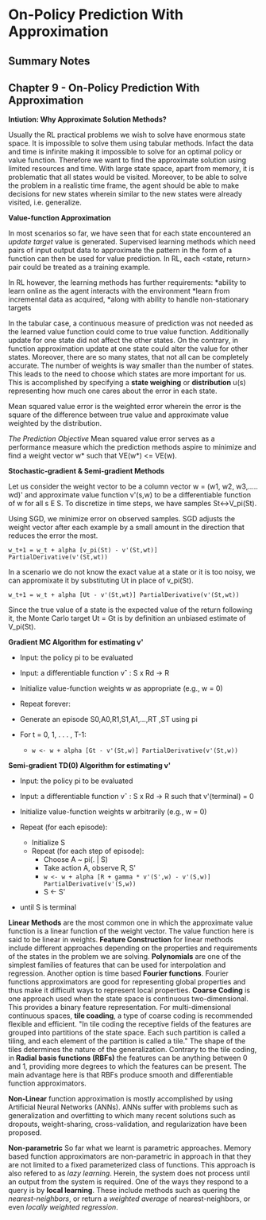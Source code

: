 # On-Policy Prediction With Approximation
## Summary Notes

## Chapter 9 - On-Policy Prediction With Approximation

**Intiution: Why Approximate Solution Methods?**

Usually the RL practical problems we wish to solve have enormous state space. It is impossible to solve them using tabular methods. Infact the data and time is infinite making it impossible to solve for an optimal policy or value function. Therefore we want to find the approximate solution using limited resources and time.
With large state space, apart from memory, it is problematic that all states would be visited. Moreover, to be able to solve the problem in a realistic time frame, the agent should be able to make decisions for new states wherein similar to the new states were already visited, i.e. generalize.

**Value-function Approximation**

In most scenarios so far, we have seen that for each state encountered an *update target* value is generated. Supervised learning methods which need pairs of input output data to approximate the pattern in the form of a function can then be used for value prediction. In RL, each <state, return> pair could be treated as a training example.

In RL however, the learning methods has further requirements:
*ability to learn online as the agent interacts with the environment
*learn from incremental data as acquired,
*along with ability to handle non-stationary targets

In the tabular case, a continuous measure of prediction was not needed as the learned value function could come to true value function. Additionally update for one state did not affect the other states. On the contrary, in function approximation update at one state could alter the value for other states. Moreover, there are so many states, that not all can be completely accurate. The number of weights is way smaller than the number of states. This leads to the need to choose which states are more important for us. This is accomplished by specifying a **state weighing** or **distribution** u(s) representing how much one cares about the error in each state.

Mean squared value error is the weighted error wherein the error is the square of the difference between true value and approximate value weighted by the distribution.

*The Prediction Objective* Mean squared value error serves as a performance measure which the prediction methods aspire to minimize and find a weight vector w* such that VE(w*) <= VE(w).

**Stochastic-gradient & Semi-gradient Methods**

Let us consider the weight vector to be a column vector w = (w1, w2, w3,..... wd)' and approximate value function v'(s,w) to be a differentiable function of w for all s E S. To discretize in time steps, we have samples St<->V_pi(St).

Using SGD, we minimize error on observed samples. SGD adjusts the weight vector after each example by a small amount in the direction that reduces the error the most. 

` w_t+1 = w_t + alpha [v_pi(St) - v'(St,wt)] PartialDerivative(v'(St,wt)) `

In a scenario we do not know the exact value at a state or it is too noisy, we can appromixate it by substituting Ut in place of v_pi(St).

` w_t+1 = w_t + alpha [Ut - v'(St,wt)] PartialDerivative(v'(St,wt)) `

Since the true value of a state is the expected value of the return following it, the Monte Carlo target Ut = Gt is by definition an unbiased estimate of V_pi(St). 

**Gradient MC Algorithm for estimating v'**

 - Input: the policy pi to be evaluated
 - Input: a differentiable function vˆ : S x Rd -> R

 - Initialize value-function weights w as appropriate (e.g., w = 0) 
 - Repeat forever:
  - Generate an episode S0,A0,R1,S1,A1,...,RT ,ST using pi
  - For t = 0, 1, . . . , T-1:
     - `w <- w + alpha [Gt - v'(St,w)] PartialDerivative(v'(St,w)) `



**Semi-gradient TD(0) Algorithm for estimating v'**

 - Input: the policy pi to be evaluated
 - Input: a differentiable function vˆ : S x Rd -> R such that v'(terminal) = 0

 - Initialize value-function weights w arbitrarily (e.g., w = 0) 
 - Repeat (for each episode):
   - Initialize S
   - Repeat (for each step of episode): 
     - Choose A ~ pi(. | S)
     - Take action A, observe R, S'
     -  ` w <- w + alpha [R + gamma * v'(S',w) - v'(S,w)] PartialDerivative(v'(S,w)) `
     -  S <- S'
  - until S is terminal
  
  
**Linear Methods** are the most common one in which the approximate value function is a linear function of the weight vector. The value function here is said to be linear in weights. **Feature Construction** for linear methods include different approaches depending on the properties and requirements of the states in the problem we are solving. **Polynomials** are one of the simplest families of features that can be used for interpolation and regression. Another option is time based **Fourier functions**. Fourier functions approximators are good for representing global properties and thus make it difficult ways to represent local properties. **Coarse Coding** is one approach used when the state space is continuous two-dimensional. This provides a binary feature representation.  For multi-dimensional continuous spaces, **tile coading**, a type of coarse coding is recommended flexible and efficient. "In tile coding the receptive fields of the features are grouped into partitions of the state space. Each such partition is called a tiling, and each element of the partition is called a tile." The shape of the tiles determines the nature of the generalization. Contrary to the tile coding, in **Radial basis functions (RBFs)** the features can be anything between 0 and 1, providing more degrees to which the features can be present. The main advantage here is that RBFs produce smooth and differentiable function approximators. 

**Non-Linear** function approximation is mostly accomplished by using Artificial Neural Networks (ANNs). ANNs suffer with problems such as generalization and overfitting to which many recent solutions such as dropouts, weight-sharing, cross-validation, and regularization have been proposed. 

**Non-parametric** So far what we learnt is parametric approaches. Memory based function approximators are non-parametric in approach in that they are not limited to a fixed parameterized class of functions. This approach is also refered to as *lazy learning*. Herein, the system does not process until an output from the system is required. One of the ways they respond to a query is by **local learning**. These include methods such as quering the *nearest-neighbors*, or return a *weighted average*  of nearest-neighbors, or even *locally weighted regression*. 


